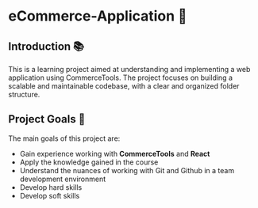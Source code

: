 # eCommerce-Application 🛒

## Introduction 📚

This is a learning project aimed at understanding and implementing a web application using CommerceTools. The project focuses on building a scalable and maintainable codebase, with a clear and organized folder structure.

## Project Goals 🎯

The main goals of this project are:

- Gain experience working with **CommerceTools** and **React**
- Apply the knowledge gained in the course
- Understand the nuances of working with Git and Github in a team development environment
- Develop hard skills
- Develop soft skills
